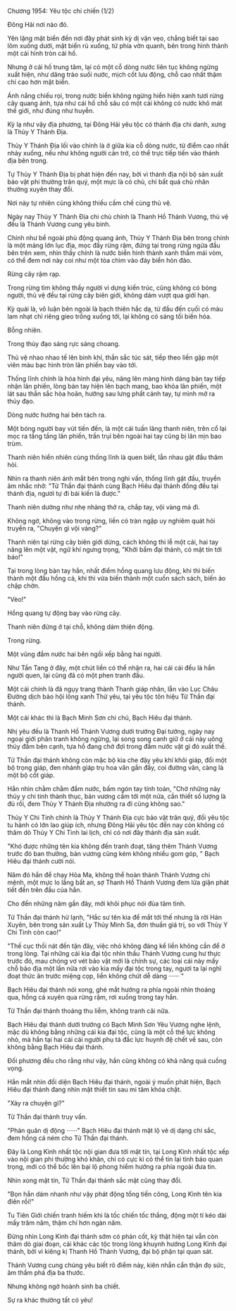 




Chương 1954: Yêu tộc chi chiến (1/2)


Đông Hải nơi nào đó.

Yên lặng mặt biển đến nơi đây phát sinh kỳ dị vặn vẹo, chẳng biết tại sao lõm xuống dưới, mặt biển rủ xuống, tứ phía vờn quanh, bên trong hình thành một cái hình tròn cái hố.

Nhưng ở cái hố trung tâm, lại có một cỗ dòng nước liên tục không ngừng xuất hiện, như dâng trào suối nước, mịch cốt lưu động, chỗ cao nhất thậm chí cao hơn mặt biển.

Ánh nắng chiếu rọi, trong nước biển không ngừng hiển hiện xanh tươi rừng cây quang ảnh, tựa như cái hố chỗ sâu có một cái không có nước khô mát thế giới, như đúng như huyễn.

Kỳ lạ như vậy địa phương, tại Đông Hải yêu tộc có thánh địa chi danh, xưng là Thủy Y Thánh Địa.

Thủy Y Thánh Địa lối vào chính là ở giữa kia cỗ dòng nước, từ điểm cao nhất nhảy xuống, nếu như không người cản trở, có thể trực tiếp tiến vào thánh địa bên trong.

Tự Thủy Y Thánh Địa bị phát hiện đến nay, bởi vì thánh địa nội bộ sản xuất bảo vật phi thường trân quý, một mực là có chủ, chỉ bất quá chủ nhân thường xuyên thay đổi.

Nơi này tự nhiên cũng không thiếu cấm chế cùng thủ vệ.

Ngày nay Thủy Y Thánh Địa chi chủ chính là Thanh Hồ Thánh Vương, thủ vệ đều là Thánh Vương cung yêu binh.

Chính như bề ngoài phù động quang ảnh, Thủy Y Thánh Địa bên trong chính là một mảng lớn lục địa, mọc đầy rừng rậm, đứng tại trong rừng ngửa đầu bên trên xem, nhìn thấy chính là nước biển hình thành xanh thẳm mái vòm, có thể đem nơi này coi như một tòa chìm vào đáy biển hòn đảo.

Rừng cây rậm rạp.

Trong rừng tìm không thấy người vì dựng kiến trúc, cũng không có bóng người, thủ vệ đều tại rừng cây biên giới, không dám vượt qua giới hạn.

Kỳ quái là, vô luận bên ngoài là bạch thiên hắc dạ, từ đầu đến cuối có màu lam nhạt chỉ riêng gieo trồng xuống tới, lại không có sáng tối biến hóa.

Bỗng nhiên.

Trong thủy đạo sáng rực sáng choang.

Thủ vệ nhao nhao tế lên binh khí, thần sắc túc sát, tiếp theo liền gặp một viên màu bạc hình tròn lân phiến bay vào tới.

Thống lĩnh chính là hóa hình đại yêu, nâng lên màng hình dáng bàn tay tiếp nhận lân phiến, lòng bàn tay hiện lên bạch mang, bao khỏa lân phiến, một lát sau thần sắc hòa hoãn, hướng sau lưng phất cánh tay, tự mình mở ra thủy đạo.

Dòng nước hướng hai bên tách ra.

Một bóng người bay vút tiến đến, là một cái tuấn lãng thanh niên, trên cổ lại mọc ra tầng tầng lân phiến, trần trụi bên ngoài hai tay cũng bị lân mịn bao trùm.

Thanh niên hiển nhiên cùng thống lĩnh là quen biết, lẫn nhau gật đầu thăm hỏi.

Nhìn ra thanh niên ánh mắt bên trong nghi vấn, thống lĩnh gật đầu, truyền âm nhắc nhở: "Tử Thần đại thánh cùng Bạch Hiêu đại thánh đồng đều tại thánh địa, ngươi tự đi bái kiến là được."

Thanh niên dường như nhẹ nhàng thở ra, chắp tay, vội vàng mà đi.

Không ngờ, không vào trong rừng, liền có tràn ngập uy nghiêm quát hỏi truyền ra, "Chuyện gì vội vàng?"

Thanh niên tại rừng cây biên giới dừng, cách không thi lễ một cái, hai tay nâng lên một vật, ngữ khí ngưng trọng, "Khởi bẩm đại thánh, có mật tín tới báo!"

Tại trong lòng bàn tay hắn, nhất điểm hồng quang lưu động, khi thì biến thành một đầu hồng cá, khi thì vừa biến thành một cuốn sách sách, biến ảo chập chờn.

"Vèo!"

Hồng quang tự động bay vào rừng cây.

Thanh niên đứng ở tại chỗ, không dám thiện động.

Trong rừng.

Một vũng đầm nước hai bên ngồi xếp bằng hai người.

Như Tần Tang ở đây, một chút liền có thể nhận ra, hai cái cái đều là hắn người quen, lại cũng đã có một phen tranh đấu.

Một cái chính là đã ngụy trang thành Thanh giáp nhân, lẫn vào Lục Châu Đường dịch bảo hội lông xanh Thử yêu, tại yêu tộc tôn hiệu Tử Thần đại thánh.

Một cái khác thì là Bạch Minh Sơn chi chủ, Bạch Hiêu đại thánh.

Nhị yêu đều là Thanh Hồ Thánh Vương dưới trướng Đại tướng, ngày nay ngoại giới phân tranh không ngừng, lại song song canh giữ ở cái này uông thủy đầm bên cạnh, tựa hồ đang chờ đợi trong đầm nước vật gì đó xuất thế.

Tử Thần đại thánh không còn mặc bộ kia che đậy yêu khí khôi giáp, đổi một bộ trọng giáp, đen nhánh giáp trụ hoa văn gắn đầy, coi đường vân, càng là một bộ cốt giáp.

Hắn nhìn chằm chằm đầm nước, bấm ngón tay tính toán, "Chờ những này thủy y chi tinh thành thục, bản vương cầm tới một nửa, cần thiết số lượng là đủ rồi, đem Thủy Y Thánh Địa nhường ra đi cũng không sao."

Thủy Y Chi Tinh chính là Thủy Y Thánh Địa cực bảo vật trân quý, đối yêu tộc tu hành có lớn lao giúp ích, nhưng Đông Hải yêu tộc đến nay còn không có thăm dò Thủy Y Chi Tinh lai lịch, chỉ có nơi đây thánh địa sản xuất.

"Khó được những tên kia không đến tranh đoạt, tăng thêm Thánh Vương trước đó ban thưởng, bản vương cũng kém không nhiều gom góp, " Bạch Hiêu đại thánh cười nói.

Năm đó hắn để chạy Hỏa Ma, không thể hoàn thành Thánh Vương chi mệnh, một mực lo lắng bất an, sợ Thanh Hồ Thánh Vương đem lửa giận phát tiết đến trên đầu của hắn.

Cho đến những năm gần đây, mới khôi phục nói đùa tâm tình.

Tử Thần đại thánh hừ lạnh, "Hắc sư tên kia để mắt tới thế nhưng là rời Hán Xuyên, bên trong sản xuất Ly Thủy Minh Sa, đơn thuần giá trị, so với Thủy Y Chi Tinh còn cao!"

"Thế cục thối nát đến tận đây, việc nhỏ không đáng kể liền không cần để ở trong lòng. Tại những cái kia đại tộc nhìn thấu Thánh Vương cung hư thực trước đó, mau chóng vơ vét bảo vật mới là chính sự, các loại cái này mấy chỗ bảo địa một lần nữa rơi vào kia mấy đại tộc trong tay, ngươi ta lại nghĩ đoạt thức ăn trước miệng cọp, liền không chút dễ dàng ······ "

Bạch Hiêu đại thánh nói xong, ghé mắt hướng ra phía ngoài nhìn thoáng qua, hồng cá xuyên qua rừng rậm, rơi xuống trong tay hắn.

Tử Thần đại thánh thoáng thu liễm, không tranh cãi nữa.

Bạch Hiêu đại thánh dưới trướng có Bạch Minh Sơn Yêu Vương nghe lệnh, mặc dù không bằng những cái kia đại tộc, cũng là một cỗ thế lực không nhỏ, mà hắn tại hai cái cái người phụ tá đắc lực huynh đệ chết về sau, còn không bằng Bạch Hiêu đại thánh.

Đối phương đều cho rằng như vậy, hắn cũng không có khả năng quá cuồng vọng.

Hắn mắt nhìn đối diện Bạch Hiêu đại thánh, ngoài ý muốn phát hiện, Bạch Hiêu đại thánh đang nhìn mật thiết tin sau mi tâm khóa chặt.

"Xảy ra chuyện gì?"

Tử Thần đại thánh truy vấn.

"Phản quân dị động ······" Bạch Hiêu đại thánh mặt lộ vẻ dị dạng chi sắc, đem hồng cá ném cho Tử Thần đại thánh.

Đây là Long Kình nhất tộc nội gian đưa tới mật tín, tại Long Kình nhất tộc xếp vào nội gian phi thường khó khăn, chỉ có cực kì có thể tin lại tình báo quan trọng, mới có thể bốc lên bại lộ phong hiểm hướng ra phía ngoài đưa tin.

Nhìn xong mật tín, Tử Thần đại thánh sắc mặt cũng thay đổi.

"Bọn hắn dám nhanh như vậy phát động tổng tiến công, Long Kình tên kia điên rồi!"

Tu Tiên Giới chiến tranh hiếm khi là tốc chiến tốc thắng, động một tí kéo dài mấy trăm năm, thậm chí hơn ngàn năm.

Đừng nhìn Long Kình đại thánh sớm có phản cốt, kỳ thật hiện tại vẫn còn thăm dò giai đoạn, cái khác các tộc trong lòng khuynh hướng Long Kình đại thánh, bởi vì kiêng kị Thanh Hồ Thánh Vương, đại bộ phận tại quan sát.

Thánh Vương cung chúng yêu biết rõ điểm này, kiên nhẫn cẩn thận đọ sức, âm thầm phá địa ba thước.

Nhưng không ngờ hoành sinh ba chiết.

Sự ra khác thường tất có yêu!




